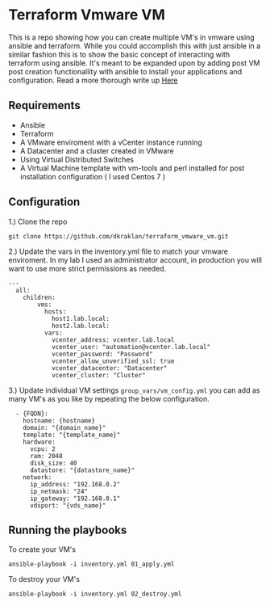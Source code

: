 # Terraform Vmware VM
 
This is a repo showing how you can create multiple VM's in vmware using ansible and terraform. While you could accomplish this with just ansible in a similar fashion this is to show the basic concept of interacting with terraform using ansible. It's meant to be expanded upon by adding post VM post creation functionallity with ansible to install your applications and configuration. Read a more thorough write up [Here](https://netsyncr.io/creating-virtual-machines-in-vsphere-with-terraform/)

## Requirements
* Ansible 
* Terraform 
* A VMware enviroment with a vCenter instance running
* A Datacenter and a cluster created in VMware
* Using Virtual Distributed Switches
* A Virtual Machine template with vm-tools and perl installed for post installation configuration ( I used Centos 7 )

## Configuration
1.) Clone the repo

    git clone https://github.com/dkraklan/terraform_vmware_vm.git
    
2.) Update the vars in the inventory.yml file to match your vmware enviroment. In my lab I used an administrator account, in production you will want to use more strict permissions as needed. 

```
---
  all:
    children:
        vms:
          hosts:
            host1.lab.local:
            host2.lab.local:
          vars:
            vcenter_address: vcenter.lab.local
            vcenter_user: "automation@vcenter.lab.local"
            vcenter_password: "Password"
            vcenter_allow_unverified_ssl: true
            vcenter_datacenter: "Datacenter"
            vcenter_cluster: "Cluster"

```

3.) Update individual VM settings `group_vars/vm_config.yml` you can add as many VM's as you like by repeating the below configuration.
````
  - {FQDN}:
    hostname: {hostname}
    domain: "{domain_name}"
    template: "{template_name}"
    hardware:
      vcpu: 2
      ram: 2048
      disk_size: 40
      datastore: "{datastore_name}"
    network:
      ip_address: "192.168.0.2"
      ip_netmask: "24"
      ip_gateway: "192.168.0.1"
      vdsport: "{vds_name}"
````

## Running the playbooks
To create your VM's 
    
    ansible-playbook -i inventory.yml 01_apply.yml

To destroy your VM's
    
    ansible-playbook -i inventory.yml 02_destroy.yml
